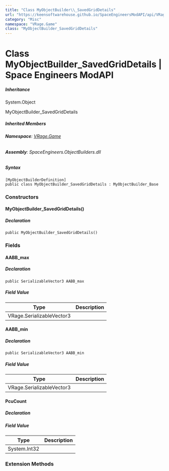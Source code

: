 ```yaml
---
title: "Class MyObjectBuilder\\_SavedGridDetails"
url: "https://keensoftwarehouse.github.io/SpaceEngineersModAPI/api/VRage.Game.MyObjectBuilder_SavedGridDetails.html"
category: "Misc"
namespace: "VRage.Game"
class: "MyObjectBuilder_SavedGridDetails"
---
```


# Class MyObjectBuilder\_SavedGridDetails | Space Engineers ModAPI

##### Inheritance

System.Object

MyObjectBuilder\_SavedGridDetails

##### Inherited Members

###### **Namespace**: [VRage.Game](https://keensoftwarehouse.github.io/SpaceEngineersModAPI/api/VRage.Game.html)

###### **Assembly**: SpaceEngineers.ObjectBuilders.dll

##### Syntax

```
[MyObjectBuilderDefinition]
public class MyObjectBuilder_SavedGridDetails : MyObjectBuilder_Base
```

### Constructors

#### MyObjectBuilder\_SavedGridDetails()

##### Declaration

```
public MyObjectBuilder_SavedGridDetails()
```

### Fields

#### AABB\_max

##### Declaration

```
public SerializableVector3 AABB_max
```

##### Field Value

| Type | Description |
| --- | --- |
| VRage.SerializableVector3 |     |

#### AABB\_min

##### Declaration

```
public SerializableVector3 AABB_min
```

##### Field Value

| Type | Description |
| --- | --- |
| VRage.SerializableVector3 |     |

#### PcuCount

##### Declaration

##### Field Value

| Type | Description |
| --- | --- |
| System.Int32 |     |

### Extension Methods
